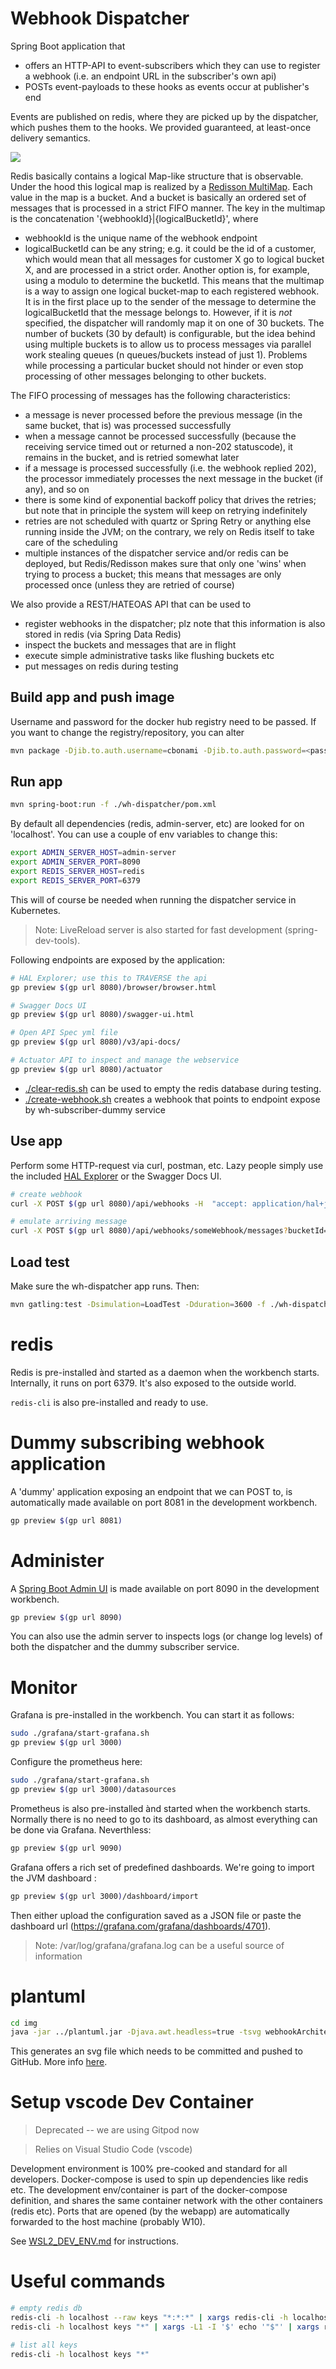 # Webhook Dispatcher

Spring Boot application that 
- offers an HTTP-API to event-subscribers which they can use to register a webhook (i.e. an endpoint URL in the subscriber's own api)
- POSTs event-payloads to these hooks as events occur at publisher's end

Events are published on redis, where they are picked up by the dispatcher, which pushes them to the hooks.
We provided guaranteed, at least-once delivery semantics.

![](./img/webhookArchitecture.svg)

Redis basically contains a logical Map-like structure that is observable. Under the hood this logical map is realized by a [Redisson MultiMap](https://redisson.org/glossary/java-multimap.html).
Each value in the map is a bucket. And a bucket is basically an ordered set of messages that is processed in a strict FIFO manner.
The key in the multimap is the concatenation '{webhookId}|{logicalBucketId}', where
- webhookId is the unique name of the webhook endpoint
- logicalBucketId can be any string; e.g. it could be the id of a customer, which would mean that all messages for customer X go to logical bucket X, and are processed in a strict order. Another option is, for example, using a modulo to determine the bucketId.
This means that the multimap is a way to assign one logical bucket-map to each registered webhook.
It is in the first place up to the sender of the message to determine the logicalBucketId that the message belongs to. However, if it is *not* specified, the dispatcher will randomly map it on one of 30 buckets. 
The number of buckets (30 by default) is configurable, but the idea behind using multiple buckets is to allow us to process messages via parallel work stealing queues (n queues/buckets instead of just 1). Problems while processing a particular bucket should not hinder or even stop processing of other messages belonging to other buckets.

The FIFO processing of messages has the following characteristics:
- a message is never processed before the previous message (in the same bucket, that is) was processed successfully
- when a message cannot be processed successfully (because the receiving service timed out or returned a non-202 statuscode), it remains in the bucket, and is retried somewhat later
- if a message is processed successfully (i.e. the webhook replied 202), the processor immediately processes the next message in the bucket (if any), and so on 
- there is some kind of exponential backoff policy that drives the retries; but note that in principle the system will keep on retrying indefinitely 
- retries are not scheduled with quartz or Spring Retry or anything else running inside the JVM; on the contrary, we rely on Redis itself to take care of the scheduling
- multiple instances of the dispatcher service and/or redis can be deployed, but Redis/Redisson makes sure that only one 'wins' when trying to process a bucket; this means that messages are only processed once (unless they are retried of course)

We also provide a REST/HATEOAS API that can be used to 
- register webhooks in the dispatcher; plz note that this information is also stored in redis (via Spring Data Redis)
- inspect the buckets and messages that are in flight
- execute simple administrative tasks like flushing buckets etc
- put messages on redis during testing

## Build app and push image

Username and password for the docker hub registry need to be passed. If you want to change the registry/repository, you can alter 

```bash
mvn package -Djib.to.auth.username=cbonami -Djib.to.auth.password=<password docker registry> -f ./wh-dispatcher/pom.xml
```

## Run app

```bash
mvn spring-boot:run -f ./wh-dispatcher/pom.xml
```

By default all dependencies (redis, admin-server, etc) are looked for on 'localhost'. You can use a couple of env variables to change this:
```bash
export ADMIN_SERVER_HOST=admin-server
export ADMIN_SERVER_PORT=8090
export REDIS_SERVER_HOST=redis
export REDIS_SERVER_PORT=6379
```
This will of course be needed when running the dispatcher service in Kubernetes.

> Note: LiveReload server is also started for fast development (spring-dev-tools).

Following endpoints are exposed by the application:

```bash
# HAL Explorer; use this to TRAVERSE the api
gp preview $(gp url 8080)/browser/browser.html 

# Swagger Docs UI
gp preview $(gp url 8080)/swagger-ui.html

# Open API Spec yml file
gp preview $(gp url 8080)/v3/api-docs/

# Actuator API to inspect and manage the webservice
gp preview $(gp url 8080)/actuator
```

* [./clear-redis.sh](./clear-redis.sh) can be used to empty the redis database during testing.
* [./create-webhook.sh](./create-webhook.sh) creates a webhook that points to endpoint expose by wh-subscriber-dummy service

## Use app

Perform some HTTP-request via curl, postman, etc. Lazy people simply use the included [HAL Explorer](https://github.com/toedter/hal-explorer) or the Swagger Docs UI. 

```bash
# create webhook
curl -X POST $(gp url 8080)/api/webhooks -H  "accept: application/hal+json" -H  "Content-Type: application/json" -d "{\"url\":\"$(gp url 8081)/postit\",\"name\":\"someWebhook\",\"pubSub\":false}"

# emulate arriving message
curl -X POST $(gp url 8080)/api/webhooks/someWebhook/messages?bucketId=none -H  "accept: application/hal+json" -H  "Content-Type: application/json" -d "{\"type\":\"SomethingHappenedEvent\",\"data\":\"what the hell happened ?\"}"
```

## Load test

Make sure the wh-dispatcher app runs. Then:

```bash
mvn gatling:test -Dsimulation=LoadTest -Dduration=3600 -f ./wh-dispatcher/pom.xml
```

# redis

Redis is pre-installed ànd started as a daemon when the workbench starts. Internally, it runs on port 6379. It's also exposed to the outside world.

`redis-cli` is also pre-installed and ready to use.

# Dummy subscribing webhook application

A 'dummy' application exposing an endpoint that we can POST to, is automatically made available on port 8081 in the development workbench.

```bash
gp preview $(gp url 8081) 
```
# Administer 

A [Spring Boot Admin UI](https://github.com/codecentric/spring-boot-admin) is made available on port 8090 in the development workbench.

```bash
gp preview $(gp url 8090) 
```

You can also use the admin server to inspects logs (or change log levels) of both the dispatcher and the dummy subscriber service.

# Monitor

Grafana is pre-installed in the workbench. You can start it as follows:

```bash
sudo ./grafana/start-grafana.sh
gp preview $(gp url 3000) 
```

Configure the prometheus here:

```bash
sudo ./grafana/start-grafana.sh
gp preview $(gp url 3000)/datasources 
```

Prometheus is also pre-installed ànd started when the workbench starts. Normally there is no need to go to its dashboard, as almost everything can be done via Grafana. Neverthless:

```bash
gp preview $(gp url 9090)
```

Grafana offers a rich set of predefined dashboards. We're going to import the JVM dashboard :

```bash
gp preview $(gp url 3000)/dashboard/import
```

Then either upload the configuration saved as a JSON file or paste the dashboard url (https://grafana.com/grafana/dashboards/4701).

> Note: /var/log/grafana/grafana.log can be a useful source of information

# plantuml

```bash
cd img
java -jar ../plantuml.jar -Djava.awt.headless=true -tsvg webhookArchitecture.puml
```

This generates an svg file which needs to be committed and pushed to GitHub. More info [here](https://gist.github.com/noamtamim/f11982b28602bd7e604c233fbe9d910f).

# Setup vscode Dev Container

> Deprecated -- we are using Gitpod now

> Relies on Visual Studio Code (vscode)  

Development environment is 100% pre-cooked and standard for all developers. Docker-compose is used to spin up dependencies like redis etc. The development env/container is part of the docker-compose definition, and shares the same container network with the other containers (redis etc). Ports that are opened (by the webapp) are automatically forwarded to the host machine (probably W10).

See [WSL2_DEV_ENV.md](./WSL2_DEV_ENV.md) for instructions.

# Useful commands

```bash
# empty redis db
redis-cli -h localhost --raw keys "*:*:*" | xargs redis-cli -h localhost del
redis-cli -h localhost keys "*" | xargs -L1 -I '$' echo '"$"' | xargs redis-cli -h localhost del

# list all keys
redis-cli -h localhost keys "*"
```


